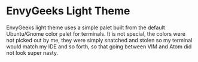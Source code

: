 # EnvyGeeks Light Theme

EnvyGeeks light theme uses a simple palet built from the default Ubuntu/Gnome
color palet for terminals.  It is not special, the colors were not picked out
by me, they were simply snatched and stolen so my terminal would match my
IDE and so forth, so that going between VIM and Atom did not look super nasty.
